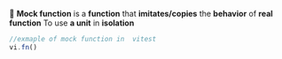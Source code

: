 📌 **Mock function** is a **function** that **imitates/copies** the **behavior** of **real function**
To use **a unit** in **isolation**

```js
//exmaple of mock function in  vitest
vi.fn()

```
